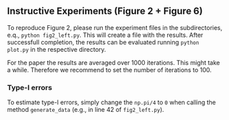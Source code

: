 ## Instructive Experiments (Figure 2 + Figure 6)
To reproduce Figure 2, please run the experiment files in the subdirectories, e.q., `python fig2_left.py`. This will create
a file with the results. After successfull completion, the results 
can be evaluated running `python plot.py` in the respective directory.

For the paper the results are averaged over 1000 iterations. This might take a while. Therefore we recommend to set 
the number of iterations to 100.

### Type-I errors
To estimate type-I errors, simply change the `np.pi/4` to `0` when calling the method `generate_data` 
(e.g., in line 42 of `fig2_left.py`).
